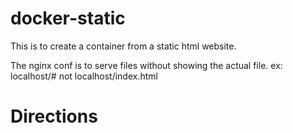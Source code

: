# docker-static

This is to create a container from a static html website.

The nginx conf is to serve files without showing the actual file. ex: localhost/# not localhost/index.html

# Directions

```

```
